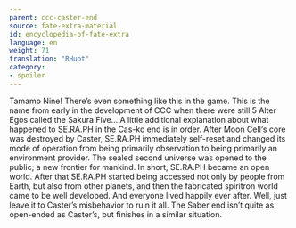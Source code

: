 ```yaml
---
parent: ccc-caster-end
source: fate-extra-material
id: encyclopedia-of-fate-extra
language: en
weight: 71
translation: "RHuot"
category:
- spoiler
---
```


Tamamo Nine! There’s even something like this in the game.
This is the name from early in the development of CCC when there were still 5 Alter Egos called the Sakura Five… A little additional explanation about what happened to SE.RA.PH in the Cas-ko end is in order.
After Moon Cell‘s core was destroyed by Caster, SE.RA.PH immediately self-reset and changed its mode of operation from being primarily observation to being primarily an environment provider.
The sealed second universe was opened to the public; a new frontier for mankind.
In short, SE.RA.PH became an open world. After that SE.RA.PH started being accessed not only by people from Earth, but also from other planets, and then the fabricated spiritron world came to be well developed. And everyone lived happily ever after.
Well, just leave it to Caster’s misbehavior to ruin it all.
The Saber end isn’t quite as open-ended as Caster’s, but finishes in a similar situation.
